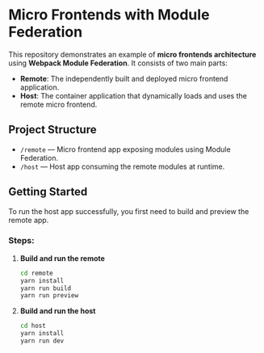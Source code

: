 # Micro Frontends with Module Federation

This repository demonstrates an example of **micro frontends architecture** using **Webpack Module Federation**. It consists of two main parts:

- **Remote**: The independently built and deployed micro frontend application.
- **Host**: The container application that dynamically loads and uses the remote micro frontend.

## Project Structure

- `/remote` — Micro frontend app exposing modules using Module Federation.
- `/host` — Host app consuming the remote modules at runtime.

## Getting Started

To run the host app successfully, you first need to build and preview the remote app.

### Steps:

1. **Build and run the remote**
   ```bash
   cd remote
   yarn install
   yarn run build
   yarn run preview
   ```

2. **Build and run the host**
   ```bash
   cd host
   yarn install
   yarn run dev
   ```
